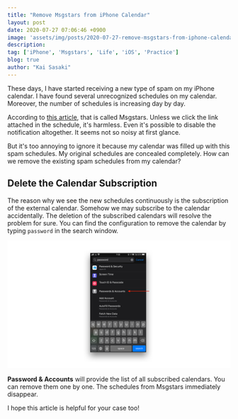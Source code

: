 ```yaml
---
title: "Remove Msgstars from iPhone Calendar"
layout: post
date: 2020-07-27 07:06:46 +0900
image: 'assets/img/posts/2020-07-27-remove-msgstars-from-iphone-calendar/catch.png'
description:
tag: ['iPhone', 'Msgstars', 'Life', 'iOS', 'Practice']
blog: true
author: "Kai Sasaki"
---
```


These days, I have started receiving a new type of spam on my iPhone calendar. I have found several unrecognized schedules on my calendar. Moreover, the number of schedules is increasing day by day.

According to [this article](https://howtoremove.guide/msgstars-iphone/), that is called Msgstars. Unless we click the link attached in the schedule, it's harmless. Even it's possible to disable the notification altogether. It seems not so noisy at first glance.

But it's too annoying to ignore it because my calendar was filled up with this spam schedules. My original schedules are concealed completely. How can we remove the existing spam schedules from my calendar?

## Delete the Calendar Subscription

The reason why we see the new schedules continuously is the subscription of the external calendar. Somehow we may subscribe to the calendar accidentally. The deletion of the subscribed calendars will resolve the problem for sure. You can find the configuration to remove the calendar by typing `password` in the search window.

![Setting to remove calendar](/assets/img/posts/2020-07-27-remove-msgstars-from-iphone-calendar/catch.png)

**Password & Accounts** will provide the list of all subscribed calendars. You can remove them one by one. The schedules from Msgstars immediately disappear.

I hope this article is helpful for your case too!



